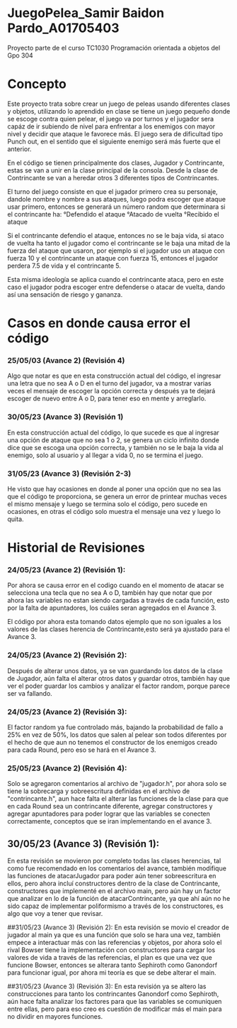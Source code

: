 # JuegoPelea_Samir Baidon Pardo_A01705403
Proyecto parte de el curso TC1030 Programación orientada a objetos del Gpo 304

# Concepto
Este proyecto trata sobre crear un juego de peleas usando diferentes clases y objetos, utilizando lo aprendido en clase se tiene un juego pequeño donde se escoge contra quien pelear, el juego va por turnos y el jugador sera capáz de ir subiendo de nivel para enfrentar a los enemigos con mayor nivel y decidir que ataque le favorece más. El juego sera de dificultad tipo Punch out, en el sentido que el siguiente enemigo será más fuerte que el anterior.

En el código se tienen principalmente dos clases, Jugador y Contrincante, estas se van a unir en la clase principal de la consola. Desde la clase de Contrincante se van a heredar otros 3 diferentes tipos de Contrincantes.

El turno del juego consiste en que el jugador primero crea su personaje, dandole nombre y nombre a sus ataques, luego podra escoger que ataque usar primero, entonces se generará un número random que determinara si el contrincante ha:
  °Defendido el ataque
  °Atacado de vuelta
  °Recibido el ataque
 
Si el contrincante defendio el ataque, entonces no se le baja vida, si ataco de vuelta ha tanto el jugador como el contrincante se le baja una mitad de la fuerza del ataque que usaron, por ejemplo si el jugador uso un ataque con fuerza 10 y el contrincante un ataque con fuerza 15, entonces el jugador perdera 7.5 de vida y el contrincante 5.

Esta misma ideología se aplica cuando el contrincante ataca, pero en este caso el jugador podra escoger entre defenderse o atacar de vuelta, dando así una sensación de riesgo y gananza.

# Casos en donde causa error el código

### 25/05/03 (Avance 2) (Revisión 4)
Algo que notar es que en esta construcción actual del código, el ingresar una letra que no sea A o D en el turno del jugador, va a mostrar varias veces el mensaje de escoger la opción correcta y después ya te dejará escoger de nuevo entre A o D, para tener eso en mente y arreglarlo.

### 30/05/23 (Avance 3) (Revisión 1)
En esta construcción actual del código, lo que sucede es que al ingresar una opción de ataque que no sea 1 o 2, se genera un ciclo infinito donde dice que se escoga una opción correcta, y también no se le baja la vida al enemigo, solo al usuario y al llegar a vida 0, no se termina el juego.

### 31/05/23 (Avance 3) (Revisión 2-3)
He visto que hay ocasiones en donde al poner una opción que no sea las que el código te proporciona, se genera un error de printear muchas veces el mismo mensaje y luego se termina solo el código, pero sucede en ocasiones, en otras el código solo muestra el mensaje una vez y luego lo quita.

# Historial de Revisiones

### 24/05/23 (Avance 2) (Revisión 1):
Por ahora se causa error en el codigo cuando en el momento de atacar se selecciona una tecla que no sea A o D, también hay que notar que por ahora las variables no estan siendo cargadas a través de cada función, esto por la falta de apuntadores, los cuáles seran agregados en el Avance 3.

El código por ahora esta tomando datos ejemplo que no son iguales a los valores de las clases herencia de Contrincante,esto será ya ajustado para el Avance 3.

### 24/05/23 (Avance 2) (Revisión 2):
Después de alterar unos datos, ya se van guardando los datos de la clase de Jugador, aún falta el alterar otros datos y guardar otros, también hay que ver el poder guardar los cambios y analizar el factor random, porque parece ser va fallando.

### 24/05/23 (Avance 2) (Revisión 3):
El factor random ya fue controlado más, bajando la probabilidad de fallo a 25% en vez de 50%, los datos que salen al pelear son todos diferentes por el hecho de que aun no tenemos el constructor de los enemigos creado para cada Round, pero eso se hará en el Avance 3.

### 25/05/23 (Avance 2) (Revisión 4):
Solo se agregaron comentarios al archivo de "jugador.h", por ahora solo se tiene la sobrecarga y sobreescritura definidas en el archivo de "contrincante.h", aun hace falta el alterar las funciones de la clase para que en cada Round sea un contrincante diferente, agregar constructores y agregar apuntadores para poder lograr que las variables se conecten correctamente, conceptos que se iran implementando en el avance 3.

## 30/05/23 (Avance 3) (Revisión 1):
En esta revisión se movieron por completo todas las clases herencias, tal como fue recomendado en los comentarios del avance, también modifique las funciones de atacarJugador para poder aún tener sobreescritura en ellos, pero ahora incluí constructores dentro de la clase de Contrincante, constructores que implementé en el archivo main, pero aún hay un factor que analizar en lo de la función de atacarContrincante, ya que ahí aún no he sido capaz de implementar poliformismo a través de los constructores, es algo que voy a tener que revisar.

##31/05/23 (Avance 3) (Revisión 2):
En esta revisión se movio el creador de jugador al main ya que es una función que solo se hara una vez, también empece a interactuar más con las referencias y objetos, por ahora solo el rival Bowser tiene la implementación con constructores para cargar los valores de vida a través de las referencias, el plan es que una vez que funcione Bowser, entonces se alterara tanto Sephiroth como Ganondorf para funcionar igual, por ahora mi teoría es que se debe alterar el main.

##31/05/23 (Avance 3) (Revisión 3):
En esta revisión ya se altero las construcciones para tanto los contrincantes Ganondorf como Sephiroth, aún hace falta analizar los factores para que las variables se comuniquen entre ellas, pero para eso creo es cuestión de modificar más el main para no dividir en mayores funciones.


 
 
